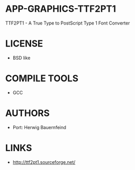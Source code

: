 APP-GRAPHICS-TTF2PT1
====================

TTF2PT1 - A True Type to PostScript Type 1 Font Converter 

LICENSE
===============
* BSD like

COMPILE TOOLS
===============
* GCC

AUTHORS
===============
* Port: Herwig Bauernfeind

LINKS
===============
* http://ttf2pt1.sourceforge.net/
